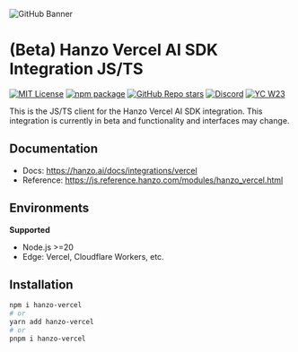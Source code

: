 ![GitHub Banner](https://github.com/hanzoai/trace-js/assets/2834609/d1613347-445f-4e91-9e84-428fda9c3659)

# (Beta) Hanzo Vercel AI SDK Integration JS/TS

[![MIT License](https://img.shields.io/badge/License-MIT-red.svg?style=flat-square)](https://opensource.org/licenses/MIT) [![npm package](https://img.shields.io/npm/v/hanzo-langchain?style=flat-square)](https://www.npmjs.com/package/hanzo) [![GitHub Repo stars](https://img.shields.io/github/stars/hanzo/hanzo?style=flat-square&logo=GitHub&label=hanzo%2Fhanzo)](https://github.com/hanzoai/hanzo) [![Discord](https://img.shields.io/discord/1111061815649124414?style=flat-square&logo=Discord&logoColor=white&label=Discord&color=%23434EE4)](https://discord.gg/7NXusRtqYU) [![YC W23](https://img.shields.io/badge/Y%20Combinator-W23-orange?style=flat-square)](https://www.ycombinator.com/companies/hanzo)

This is the JS/TS client for the Hanzo Vercel AI SDK integration. This integration is currently in beta and functionality and interfaces may change.

## Documentation

- Docs: https://hanzo.ai/docs/integrations/vercel
- Reference: https://js.reference.hanzo.com/modules/hanzo_vercel.html

## Environments

**Supported**

- Node.js >=20
- Edge: Vercel, Cloudflare Workers, etc.

## Installation

```bash
npm i hanzo-vercel
# or
yarn add hanzo-vercel
# or
pnpm i hanzo-vercel
```
